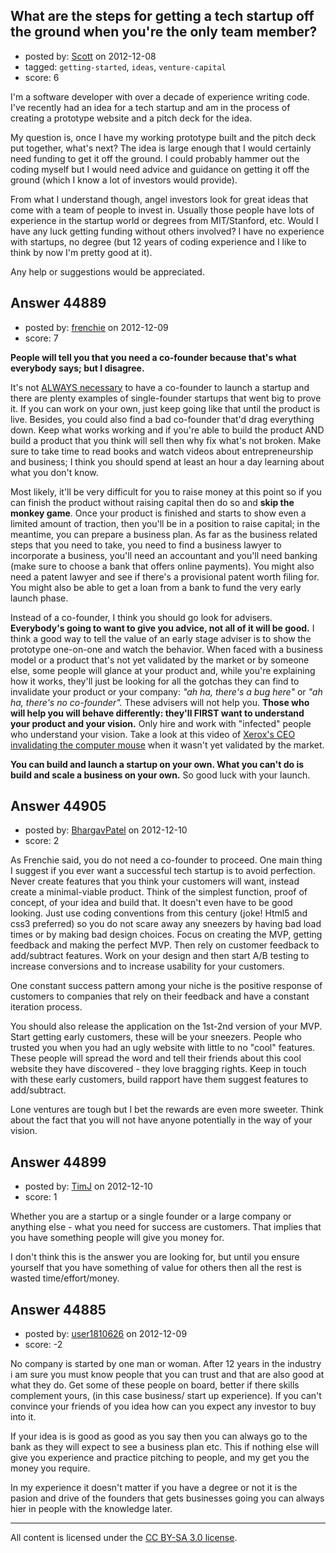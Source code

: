 ## What are the steps for getting a tech startup off the ground when you're the only team member?

- posted by: [Scott](https://stackexchange.com/users/-1/21985-scott) on 2012-12-08
- tagged: `getting-started`, `ideas`, `venture-capital`
- score: 6

I'm a software developer with over a decade of experience writing code. I've recently had an idea for a tech startup and am in the process of creating a prototype website and a pitch deck for the idea. 

My question is, once I have my working prototype built and the pitch deck put together, what's next? The idea is large enough that I would certainly need funding to get it off the ground. I could probably hammer out the coding myself but I would need advice and guidance on getting it off the ground (which I know a lot of investors would provide).

From what I understand though, angel investors look for great ideas that come with a team of people to invest in. Usually those people have lots of experience in the startup world or degrees from MIT/Stanford, etc. Would I have any luck getting funding without others involved? I have no experience with startups, no degree (but 12 years of coding experience and I like to think by now I'm pretty good at it).

Any help or suggestions would be appreciated.




## Answer 44889

- posted by: [frenchie](https://stackexchange.com/users/-1/15155-frenchie) on 2012-12-09
- score: 7

<p><strong>People will tell you that you need a co-founder because that's what everybody says; but I disagree.</strong></p>

<p>It's not <a href="http://news.ycombinator.com/item?id=1045694">ALWAYS necessary</a> to have a co-founder to launch a startup and there are plenty examples of single-founder startups that went big to prove it. If you can work on your own, just keep going like that until the product is live. Besides, you could also find a bad co-founder that'd drag everything down. Keep what works working and if you're able to build the product AND build a product that you think will sell then why fix what's not broken. Make sure to take time to read books and watch videos about entrepreneurship and business; I think you should spend at least an hour a day learning about what you don't know.</p>

<p>Most likely, it'll be very difficult for you to raise money at this point so if you can finish the product without raising capital then do so and <strong>skip the monkey game</strong>. Once your product is finished and starts to show even a limited amount of traction, then you'll be in a position to raise capital; in the meantime, you can prepare a business plan. As far as the business related steps that you need to take, you need to find a business lawyer to incorporate a business, you'll need an accountant and you'll need banking (make sure to choose a bank that offers online payments). You might also need a patent lawyer and see if there's a provisional patent worth filing for. You might also be able to get a loan from a  bank to fund the very early launch phase.</p>

<p>Instead of a co-founder, I think you should go look for advisers. <strong>Everybody's going to want to give you advice, not all of it will be good.</strong> I think a good way to tell the value of an early stage adviser is to show the prototype one-on-one and watch the behavior. When faced with a business model or a product that's not yet validated by the market or by someone else, some people will glance at your product and, while you're explaining how it works, they'll just be looking for all the gotchas they can find to invalidate your product or your company: <em>"ah ha, there's a bug here"</em> or <em>"ah ha, there's no co-founder".</em> These advisers will not help you. <strong>Those who will help you will behave differently: they'll FIRST want to understand your product and your vision.</strong> Only hire and work with "infected" people who understand your vision. Take a look at this video of <a href="http://www.youtube.com/watch?v=2u70CgBr-OI">Xerox's CEO invalidating the computer mouse</a> when it wasn't yet validated by the market.</p>

<p><strong>You can build and launch a startup on your own. What you can't do is build and scale a business on your own.</strong> So good luck with your launch.</p>



## Answer 44905

- posted by: [BhargavPatel](https://stackexchange.com/users/-1/3998-bhargavpatel) on 2012-12-10
- score: 2

As Frenchie said, you do not need a co-founder to proceed. One main thing I suggest if you ever want a successful tech startup is to avoid perfection. Never create features that you think your customers will want, instead create a minimal-viable product. Think of the simplest function, proof of concept, of your idea and build that. It doesn't even have to be good looking. Just use coding conventions from this century (joke! Html5 and css3 preferred) so you do not scare away any sneezers by having bad load times or by making bad design choices. Focus on creating the MVP, getting feedback and making the perfect MVP. Then rely on customer feedback to add/subtract features. Work on your design and then start A/B testing to increase conversions and to increase usability for your customers. 

One constant success pattern among your niche is the positive response of customers to companies that rely on their feedback and have a constant iteration process.

You should also release the application on the 1st-2nd version of your MVP. Start getting early customers, these will be your sneezers. People who trusted you when you had an ugly website with little to no "cool" features. These people will spread the word and tell their friends about this cool website they have discovered - they love bragging rights. Keep in touch with these early customers, build rapport have them suggest features to add/subtract. 

Lone ventures are tough but I bet the rewards are even more sweeter. Think about the fact that you will not have anyone potentially in the way of your vision. 


## Answer 44899

- posted by: [TimJ](https://stackexchange.com/users/-1/1172-timj) on 2012-12-10
- score: 1

Whether you are a startup or a single founder or a large company or anything else - what you need for success are customers.  That implies that you have something people will give you money for.

I don't think this is the answer you are looking for, but until you ensure yourself that you have something of value for others then all the rest is wasted time/effort/money.



## Answer 44885

- posted by: [user1810626](https://stackexchange.com/users/-1/21538-user1810626) on 2012-12-09
- score: -2

No company is started by one man or woman. After 12 years in the industry i am sure you must know people that you can trust and that are also good at what they do. Get some of these people on board, better if there skills complement yours, (in this case business/ start up experience). If you can't convince your friends of you idea how can you expect any investor to buy into it.

If your idea is is good as good as you say then you can always go to the bank as they will expect to see a business plan etc. This if nothing else will give you experience and practice pitching to people, and my get you the money you require.

In my experience it doesn't matter if you have a degree or not it is the pasion and drive of the founders that gets businesses going you can always hier in people with the knowledge later.



---

All content is licensed under the [CC BY-SA 3.0 license](https://creativecommons.org/licenses/by-sa/3.0/).
